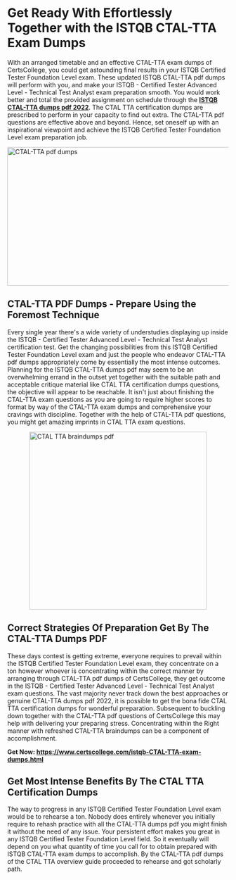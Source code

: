 <h1><strong>Get Ready With Effortlessly Together with the ISTQB CTAL-TTA Exam Dumps&nbsp;</strong></h1>
<p><span style="font-weight: 400;">With an arranged timetable and an effective  CTAL-TTA exam dumps of CertsCollege, you could get astounding final results in your ISTQB Certified Tester Foundation Level exam. These updated ISTQB CTAL-TTA pdf dumps will perform with you, and make your ISTQB - Certified Tester Advanced Level - Technical Test Analyst exam preparation smooth. You would work better and total the provided assignment on schedule through the <strong><a href="https://www.certscollege.com/istqb-CTAL-TTA-exam-dumps.html">ISTQB CTAL-TTA dumps pdf 2022</a></strong>. The CTAL TTA certification dumps are prescribed to perform in your capacity to find out extra. The  CTAL-TTA pdf questions are effective above and beyond. Hence, set oneself up with an inspirational viewpoint and achieve the ISTQB Certified Tester Foundation Level exam preparation job.&nbsp;</span></p>
<p><span style="font-weight: 400;"><img style="display: block; margin-left: auto; margin-right: auto;" src="https://i.ibb.co/CPDK3ps/Yellow-and-Blue-Initiative-Blog-Banner.png" alt="CTAL-TTA pdf dumps" width="559" height="315" /></span></p>
<h2><strong>CTAL-TTA PDF Dumps - Prepare Using the Foremost Technique</strong></h2>
<p><span style="font-weight: 400;">Every single year there's a wide variety of understudies displaying up inside the ISTQB - Certified Tester Advanced Level - Technical Test Analyst certification test. Get the changing possibilities from this ISTQB Certified Tester Foundation Level exam and just the people who endeavor CTAL-TTA pdf dumps appropriately come by essentially the most intense outcomes. Planning for the ISTQB CTAL-TTA dumps pdf may seem to be an overwhelming errand in the outset yet together with the suitable path and acceptable critique material like CTAL TTA certification dumps questions, the objective will appear to be reachable. It isn't just about finishing the CTAL-TTA exam questions as you are going to require higher scores to format by way of the CTAL-TTA exam dumps and comprehensive your cravings with discipline. Together with the help of CTAL-TTA pdf questions, you might get amazing imprints in CTAL TTA exam questions.</span></p>
<p><span style="font-weight: 400;"><a href="https://tinyurl.com/2cxbrbr4"><img style="display: block; margin-left: auto; margin-right: auto;" src="https://i.ibb.co/9tMrhdY/Teacher-Appreciation-Invitation.png" alt="CTAL TTA braindumps pdf " width="404" height="404" /></a></span></p>
<h2><strong>Correct Strategies Of Preparation Get By The CTAL-TTA Dumps PDF</strong></h2>
<p><span style="font-weight: 400;">These days contest is getting extreme, everyone requires to prevail within the ISTQB Certified Tester Foundation Level exam, they concentrate on a ton however whoever is concentrating within the correct manner by arranging through CTAL-TTA pdf dumps of CertsCollege, they get outcome in the ISTQB - Certified Tester Advanced Level - Technical Test Analyst exam questions. The vast majority never track down the best approaches or genuine CTAL-TTA dumps pdf 2022, it is possible to get the bona fide CTAL TTA certification dumps for wonderful preparation. Subsequent to buckling down together with the  CTAL-TTA pdf questions of CertsCollege this may help with delivering your preparing stress. Concentrating within the Right manner with refreshed CTAL-TTA braindumps can be a component of accomplishment.</span></p>
<p><span style="font-weight: 400;"><strong>Get Now: <a href="https://www.certscollege.com/istqb-CTAL-TTA-exam-dumps.html">https://www.certscollege.com/istqb-CTAL-TTA-exam-dumps.html</a></strong></span></p>
<h2><strong>Get Most Intense Benefits By The CTAL TTA Certification Dumps</strong></h2>
<p><span style="font-weight: 400;">The way to progress in any ISTQB Certified Tester Foundation Level exam would be to rehearse a ton. Nobody does entirely whenever you initially require to rehash practice with all the CTAL-TTA dumps pdf you might finish it without the need of any issue. Your persistent effort makes you great in any ISTQB Certified Tester Foundation Level field. So it eventually will depend on you what quantity of time you call for to obtain prepared with ISTQB CTAL-TTA exam dumps to accomplish. By the CTAL-TTA pdf dumps of the CTAL TTA overview guide proceeded to rehearse and got scholarly path.</span></p>
